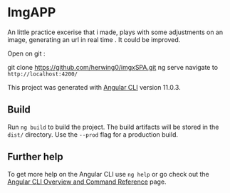 # ImgAPP
An little practice excerise that i made, plays with some adjustments on an image, generating an url in real time .
It could be improved.

Open on git :

git clone https://github.com/herwing0/imgxSPA.git
ng serve
navigate to `http://localhost:4200/` 

This project was generated with [Angular CLI](https://github.com/angular/angular-cli) version 11.0.3.

## Build

Run `ng build` to build the project. The build artifacts will be stored in the `dist/` directory. Use the `--prod` flag for a production build.







## Further help

To get more help on the Angular CLI use `ng help` or go check out the [Angular CLI Overview and Command Reference](https://angular.io/cli) page.
